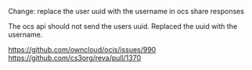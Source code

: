 Change: replace the user uuid with the username in ocs share responses

The ocs api should not send the users uuid. Replaced the uuid with the username.

https://github.com/owncloud/ocis/issues/990
https://github.com/cs3org/reva/pull/1370
